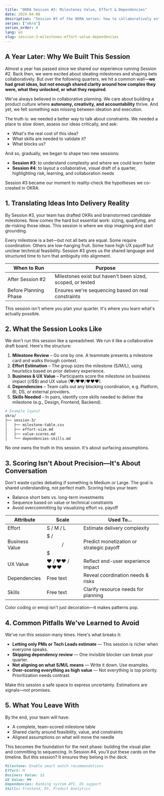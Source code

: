 ```yaml
---
title: "OKRA Session #3: Milestones Value, Effort & Dependencies"
date: 2024-04-08
description: "Session #3 of the OKRA series: how to collaboratively estimate effort, value, and dependencies for milestones, turning ideas into actionable plans."
series: ["okra"]
series_order: 4
lang: en
slug: session-3-milestones-effort-value-dependencies
---
```


## A Year Later: Why We Built This Session

Almost a year has passed since we shared our experience running Session #2. Back then, we were excited about ideating milestones and shaping bets collaboratively. But over the following quarters, we hit a common wall—**we had great ideas, but not enough shared clarity around how complex they were, what they unlocked, or what they required**.

We've always believed in collaborative planning. We care about building a product culture where **autonomy, creativity, and accountability** thrive. And yet, we felt something was missing between ideation and execution.

The truth is: we needed a better way to talk about constraints. We needed a place to slow down, assess our ideas critically, and ask:

- What's the real cost of this idea?
- What skills are needed to validate it?
- What blocks us?

And so, gradually, we began to shape two new sessions:

- **Session #3**: to understand complexity and where we could learn faster
- **Session #4**: to layout a collaborative, visual draft of a quarter, highlighting risk, learning, and collaboration needs

Session #3 became our moment to reality-check the hypotheses we co-created in OKRA.

## 1. Translating Ideas Into Delivery Reality

By Session #3, your team has drafted OKRs and brainstormed candidate milestones. Now comes the hard but essential work: sizing, qualifying, and de-risking those ideas. This session is where we stop imagining and start grounding.

Every milestone is a bet—but not all bets are equal. Some require coordination. Others are low-hanging fruit. Some have high UX payoff but unclear technical feasibility. Session #3 gives us the shared language and structured time to turn that ambiguity into alignment.

| When to Run           | Purpose                                                    |
| --------------------- | ---------------------------------------------------------- |
| After Session #2      | Milestones exist but haven't been sized, scoped, or tested |
| Before Planning Phase | Ensures we're sequencing based on real constraints         |

This session isn't where you plan your quarter. It's where you learn what's actually possible.

## 2. What the Session Looks Like

We don't run this session like a spreadsheet. We run it like a collaborative draft board. Here's the structure:

1. **Milestone Review** – Go one by one. A teammate presents a milestone card and walks through context.
2. **Effort Estimation** – The group sizes the milestone (S/M/L), using heuristics based on prior delivery experience.
3. **Business & UX Value** – Participants score the milestone on business impact ($/$$/$$$) and UX value (♥/♥♥/♥♥♥).
4. **Dependencies** – Team calls out any blocking coordination, e.g. Platform, BI, DS, or external providers.
5. **Skills Needed** – In pairs, identify core skills needed to deliver the milestone (e.g., Design, Frontend, Backend).

```bash
# Example layout
okra/
├── session-3/
│   ├── milestone-table.csv
│   ├── effort-size.md
│   ├── value-scores.md
│   └── dependencies-skills.md
```

No one owns the truth in this session. It's about surfacing assumptions.

## 3. Scoring Isn't About Precision—It's About Conversation

Don't waste cycles debating if something is Medium or Large. The goal is shared understanding, not perfect math. Scoring helps your team:

- Balance short bets vs. long-term investments
- Sequence based on value or technical constraints
- Avoid overcommitting by visualizing effort vs. payoff

| Attribute      | Scale        | Used To...                               |
| -------------- | ------------ | ---------------------------------------- |
| Effort         | S / M / L    | Estimate delivery complexity             |
| Business Value | $ / $$ / $$$ | Predict monetization or strategic payoff |
| UX Value       | ♥ / ♥♥ / ♥♥♥ | Reflect end-user experience impact       |
| Dependencies   | Free text    | Reveal coordination needs & risks        |
| Skills         | Free text    | Clarify resource needs for planning      |

Color coding or emoji isn't just decoration—it makes patterns pop.

## 4. Common Pitfalls We've Learned to Avoid

We've run this session many times. Here's what breaks it:

- **Letting only PMs or Tech Leads estimate** — This session is richer when everyone speaks.
- **Skipping dependency review** — One invisible blocker can break your quarter.
- **Not aligning on what S/M/L means** — Write it down. Use examples.
- **Over-scoring everything as high value** — Not everything is top priority. Prioritization needs contrast.

Make this session a safe space to express uncertainty. Estimations are signals—not promises.

## 5. What You Leave With

By the end, your team will have:

- A complete, team-scored milestone table
- Shared clarity around feasibility, value, and constraints
- Aligned assumptions on what will move the needle

This becomes the foundation for the next phase: building the visual plan and committing to sequencing. In Session #4, you'll put these cards on the timeline. But this session? It ensures they belong in the deck.

```markdown
Milestone: Enable smart match recommendations
Effort: M
Business Value: $$
UX Value: ♥♥
Dependencies: Ranking system API, DS support
Skills: Frontend, DS, Product Analytics
```
